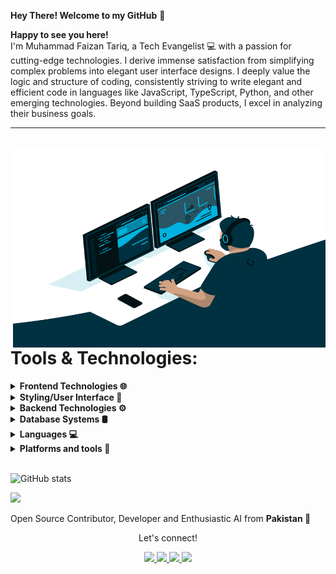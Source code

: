 **Hey There! Welcome to my GitHub** 👋


**Happy to see you here!**  <br> I'm Muhammad Faizan Tariq, a Tech Evangelist 💻 with a passion for cutting-edge technologies. I derive immense satisfaction from simplifying complex problems into elegant user interface designs. I deeply value the logic and structure of coding, consistently striving to write elegant and efficient code in languages like JavaScript, TypeScript, Python, and other emerging technologies. Beyond building SaaS products, I excel in analyzing their business goals.

---
<br>
<img align="right" alt="GIF" src="code.gif" width="500" height="320" />
<br>

# Tools & Technologies:
<details>
  <summary><b>Frontend Technologies 🌐 </b></summary>
  <br/>

![HTML5 Badge](https://img.shields.io/badge/HTML5-E34F26?logo=html5&logoColor=fff&style=flat-square)
![CSS3 Badge](https://img.shields.io/badge/CSS3-1572B6?logo=css3&logoColor=fff&style=flat-square)
![Sass Badge](https://img.shields.io/badge/Sass-C69?logo=sass&logoColor=fff&style=flat-square)
![JavaScript Badge](https://img.shields.io/badge/JavaScript-F7DF1E?logo=javascript&logoColor=000&style=flat-square)
![TypeScript Badge](https://img.shields.io/badge/TypeScript-3178C6?logo=typescript&logoColor=fff&style=flat-square)
![React Badge](https://img.shields.io/badge/React-61DAFB?logo=react&logoColor=000&style=flat-square)
![Next.js Badge](https://img.shields.io/badge/Next.js-000?logo=nextdotjs&logoColor=fff&style=flat-square)
![Redux Badge](https://img.shields.io/badge/Redux-764ABC?logo=redux&logoColor=fff&style=flat-square)
![Vite Badge](https://img.shields.io/badge/Vite-646CFF?logo=vite&logoColor=fff&style=flat-square)
</details>

<details>
  <summary><b>Styling/User Interface 🎨 </b></summary>
  <br/>
  
![Tailwind CSS Badge](https://img.shields.io/badge/Tailwind%20CSS-06B6D4?logo=tailwindcss&logoColor=fff&style=flat-square)
![shadcn/ui Badge](https://img.shields.io/badge/shadcn%2Fui-000?logo=shadcnui&logoColor=fff&style=flat-square)
![MUI Badge](https://img.shields.io/badge/MUI-007FFF?logo=mui&logoColor=fff&style=flat-square)
![Bootstrap Badge](https://img.shields.io/badge/Bootstrap-7952B3?logo=bootstrap&logoColor=fff&style=flat-square)
  
 </details>



<details>
  <summary><b>Backend Technologies ⚙️ </b></summary>
  <br/>
  
![Node.js Badge](https://img.shields.io/badge/Node.js-393?logo=nodedotjs&logoColor=fff&style=flat-square)
![Express Badge](https://img.shields.io/badge/Express-000?logo=express&logoColor=fff&style=flat-square)
![JSON Web Tokens Badge](https://img.shields.io/badge/JSON%20Web%20Tokens-000?logo=jsonwebtokens&logoColor=fff&style=flat-square)
![JSON Badge](https://img.shields.io/badge/JSON-000?logo=json&logoColor=fff&style=flat-square)
</details>

<details>
  <summary><b>Database Systems 🛢️ </b></summary>
  <br/>

![MySQL Badge](https://img.shields.io/badge/MySQL-4479A1?logo=mysql&logoColor=fff&style=flat-square)
![PostgreSQL Badge](https://img.shields.io/badge/PostgreSQL-4169E1?logo=postgresql&logoColor=fff&style=flat-square)
![MongoDB Badge](https://img.shields.io/badge/MongoDB-47A248?logo=mongodb&logoColor=fff&style=flat-square)
![Mongoose Badge](https://img.shields.io/badge/Mongoose-800?logo=mongoose&logoColor=fff&style=flat-square)
![Firebase Badge](https://img.shields.io/badge/Firebase-FFCA28?logo=firebase&logoColor=000&style=flat-square)
</details>

<details>
  <summary><b>Languages 💻 </b></summary>
  <br/>
  
![C++ Badge](https://img.shields.io/badge/C%2B%2B-00599C?logo=cplusplus&logoColor=fff&style=flat-square)
![Python Badge](https://img.shields.io/badge/Python-3776AB?logo=python&logoColor=fff&style=flat-square)
![JavaScript Badge](https://img.shields.io/badge/JavaScript-F7DF1E?logo=javascript&logoColor=000&style=flat-square)
![TypeScript Badge](https://img.shields.io/badge/TypeScript-3178C6?logo=typescript&logoColor=fff&style=flat-square)

</details>

<details>
  <summary><b>Platforms and tools 🔧 </b></summary>
  <br/>
  
![Git Badge](https://img.shields.io/badge/Git-F05032?logo=git&logoColor=fff&style=flat-square)
![GitHub Badge](https://img.shields.io/badge/GitHub-181717?logo=github&logoColor=fff&style=flat-square)
![Figma Badge](https://img.shields.io/badge/Figma-F24E1E?logo=figma&logoColor=fff&style=flat-square)
![Adobe XD Badge](https://img.shields.io/badge/Adobe%20XD-FF61F6?logo=adobexd&logoColor=fff&style=flat-square)
![Cloudinary Badge](https://img.shields.io/badge/Cloudinary-3448C5?logo=cloudinary&logoColor=fff&style=flat-square)
![Firebase Badge](https://img.shields.io/badge/Firebase-FFCA28?logo=firebase&logoColor=000&style=flat-square)
![Vercel Badge](https://img.shields.io/badge/Vercel-000?logo=vercel&logoColor=fff&style=flat-square)
</details>


<br>



![GitHub stats](https://github-readme-stats.vercel.app/api?username=muhammad-faizan-tariq&show_icons=true)



![](https://komarev.com/ghpvc/?username=muhammad-faizan-tariq&color=red&label=Profile+Views)



Open Source Contributor, Developer and Enthusiastic AI from **Pakistan 💚**

<div align="center">
<p align="center">Let's connect!</p>

<a href="https://www.linkedin.com/in/#">
    <img src="https://img.shields.io/badge/linkedin-%230077B5.svg?&style=for-the-badge&logo=linkedin&logoColor=white" />
</a>

<a href="https://www.twitter.com/#">
    <img src="https://img.shields.io/badge/Twitter-1DA1F2?style=for-the-badge&logo=twitter&logoColor=white" />
</a>

<a href="https://www.facebook.com/#">
    <img src="https://img.shields.io/badge/Facebook-1877F2?style=for-the-badge&logo=facebook&logoColor=white" />
</a>

<a href="https://www.instagram.com/#">
    <img src="https://img.shields.io/badge/Instagram-E4405F?style=for-the-badge&logo=instagram&logoColor=white" />
</a>



</div>
